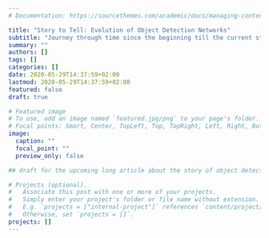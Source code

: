 ```yaml
---
# Documentation: https://sourcethemes.com/academic/docs/managing-content/

title: "Story to Tell: Evolution of Object Detection Networks"
subtitle: "Journey through time since the beginning till the current state of art object detector networks"
summary: ""
authors: []
tags: []
categories: []
date: 2020-05-29T14:37:59+02:00
lastmod: 2020-05-29T14:37:59+02:00
featured: false
draft: true

# Featured image
# To use, add an image named `featured.jpg/png` to your page's folder.
# Focal points: Smart, Center, TopLeft, Top, TopRight, Left, Right, BottomLeft, Bottom, BottomRight.
image:
  caption: ""
  focal_point: ""
  preview_only: false

## draft for the upcoming long article about the story of object detectors

# Projects (optional).
#   Associate this post with one or more of your projects.
#   Simply enter your project's folder or file name without extension.
#   E.g. `projects = ["internal-project"]` references `content/project/deep-learning/index.md`.
#   Otherwise, set `projects = []`.
projects: []
---
```

